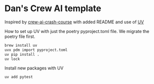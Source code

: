 # Dan's Crew AI template

Inspired by [crew-ai-crash-course](https://github.com/bhancockio/crew-ai-crash-course) with added README and use of [UV](https://docs.astral.sh/uv)

How to set up UV with just the poetry pyproject.toml file. We migrate the poetry file first.

```bash
brew install uv
uvx pdm import pyproject.toml
uv pip install .
uv lock
```

Install new packages with UV

```bash
uv add pytest
```